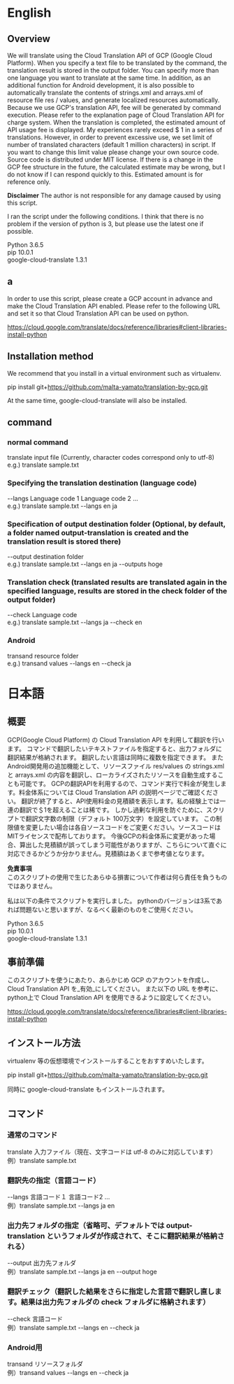
# English

## Overview

We will translate using the Cloud Translation API of GCP (Google Cloud Platform).
When you specify a text file to be translated by the command, the translation result is stored in the output folder.
You can specify more than one language you want to translate at the same time.
In addition, as an additional function for Android development, it is also possible to automatically translate the contents of strings.xml and arrays.xml of resource file res / values, and generate localized resources automatically.
Because we use GCP&#39;s translation API, fee will be generated by command execution. Please refer to the explanation page of Cloud Translation API for charge system.
When the translation is completed, the estimated amount of API usage fee is displayed. My experiences rarely exceed $ 1 in a series of translations.
However, in order to prevent excessive use, we set limit of number of translated characters (default 1 million characters) in script.
If you want to change this limit value please change your own source code. Source code is distributed under MIT license.
If there is a change in the GCP fee structure in the future, the calculated estimate may be wrong, but I do not know if I can respond quickly to this. Estimated amount is for reference only.

__Disclaimer__
The author is not responsible for any damage caused by using this script.

I ran the script under the following conditions.
I think that there is no problem if the version of python is 3, but please use the latest one if possible.

Python 3.6.5  
pip 10.0.1  
google-cloud-translate 1.3.1

## a

In order to use this script, please create a GCP account in advance and make the Cloud Translation API enabled.
Please refer to the following URL and set it so that Cloud Translation API can be used on python.

https://cloud.google.com/translate/docs/reference/libraries#client-libraries-install-python


## Installation method

We recommend that you install in a virtual environment such as virtualenv.

pip install git+https://github.com/malta-yamato/translation-by-gcp.git

At the same time, google-cloud-translate will also be installed.


## command

### normal command
translate input file (Currently, character codes correspond only to utf-8)  
e.g.) translate sample.txt

### Specifying the translation destination (language code)
--langs Language code 1 Language code 2 ...  
e.g.) translate sample.txt --langs en ja

### Specification of output destination folder (Optional, by default, a folder named output-translation is created and the translation result is stored there)
--output destination folder  
e.g.) translate sample.txt --langs en ja --outputs hoge

### Translation check (translated results are translated again in the specified language, results are stored in the check folder of the output folder)
--check Language code  
e.g.) translate sample.txt --langs ja --check en

### Android
transand resource folder  
e.g.) transand values --langs en --check ja


# 日本語

## 概要

GCP(Google Cloud Platform) の Cloud Translation API を利用して翻訳を行います。
コマンドで翻訳したいテキストファイルを指定すると、出力フォルダに翻訳結果が格納されます。
翻訳したい言語は同時に複数を指定できます。
またAndroid開発用の追加機能として、リソースファイル res/values の strings.xml と arrays.xml の内容を翻訳し、ローカライズされたリソースを自動生成することも可能です。
GCPの翻訳APIを利用するので、コマンド実行で料金が発生します。料金体系については Cloud Translation API の説明ページでご確認ください。
翻訳が終了すると、API使用料金の見積額を表示します。私の経験上では一連の翻訳で＄1を超えることは稀です。
しかし過剰な利用を防ぐために、スクリプトで翻訳文字数の制限（デフォルト 100万文字）を設定しています。
この制限値を変更したい場合は各自ソースコードをご変更ください。ソースコードはMITライセンスで配布しております。
今後GCPの料金体系に変更があった場合、算出した見積額が誤ってしまう可能性がありますが、こちらについて直ぐに対応できるかどうか分かりません。見積額はあくまで参考値となります。

__免責事項__  
このスクリプトの使用で生じたあらゆる損害について作者は何ら責任を負うものではありません。

私は以下の条件でスクリプトを実行しました。
pythonのバージョンは3系であれば問題ないと思いますが、なるべく最新のものをご使用ください。

Python 3.6.5  
pip 10.0.1  
google-cloud-translate 1.3.1

## 事前準備

このスクリプトを使うにあたり、あらかじめ GCP のアカウントを作成し、Cloud Translation API を_有効_にしてください。
また以下の URL を参考に、python上で Cloud Translation API を使用できるように設定してください。

https://cloud.google.com/translate/docs/reference/libraries#client-libraries-install-python


## インストール方法

virtualenv 等の仮想環境でインストールすることをおすすめいたします。

pip install git+https://github.com/malta-yamato/translation-by-gcp.git

同時に google-cloud-translate もインストールされます。


## コマンド

### 通常のコマンド
translate 入力ファイル（現在、文字コードは utf-8 のみに対応しています）  
例）translate sample.txt

### 翻訳先の指定（言語コード）
--langs 言語コード１ 言語コード2 …  
例）translate sample.txt --langs ja en

### 出力先フォルダの指定（省略可、デフォルトでは output-translation というフォルダが作成されて、そこに翻訳結果が格納される）
--output 出力先フォルダ  
例）translate sample.txt --langs ja en --output hoge

### 翻訳チェック（翻訳した結果をさらに指定した言語で翻訳し直します。結果は出力先フォルダの check フォルダに格納されます）
--check 言語コード  
例）translate sample.txt --langs en --check ja

### Android用
transand リソースフォルダ  
例）transand values --langs en --check ja
